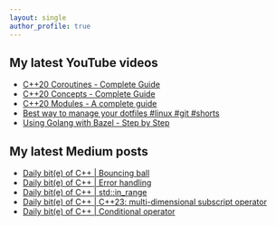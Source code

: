 ```yaml
---
layout: single
author_profile: true
---
```


## My latest YouTube videos

<!--START_SECTION:youtube-->
* [C++20 Coroutines - Complete Guide](https://www.youtube.com/watch?v=w-dmOHhBX9o)
* [C++20 Concepts  - Complete Guide](https://www.youtube.com/watch?v=1So7onMFxJM)
* [C++20 Modules - A complete guide](https://www.youtube.com/watch?v=WRCwciJ5MTE)
* [Best way to manage your dotfiles #linux #git #shorts](https://www.youtube.com/watch?v=LHrB4TcU1JM)
* [Using Golang with Bazel - Step by Step](https://www.youtube.com/watch?v=mXLrk0ipwz4)
<!--END_SECTION:youtube-->

## My latest Medium posts

<!--START_SECTION:medium-->
* [Daily bit(e) of C++ | Bouncing ball](https://medium.com/@simontoth/daily-bit-e-of-c-bouncing-ball-1569ef3fb419?source=rss-1e1de1006a93------2)
* [Daily bit(e) of C++ | Error handling](https://itnext.io/daily-bit-e-of-c-error-handling-7088462a7792?source=rss-1e1de1006a93------2)
* [Daily bit(e) of C++ | std::in_range](https://medium.com/@simontoth/daily-bit-e-of-c-std-in-range-10e5628d86fe?source=rss-1e1de1006a93------2)
* [Daily bit(e) of C++ | C++23: multi-dimensional subscript operator](https://medium.com/@simontoth/daily-bit-e-of-c-c-23-multi-dimensional-subscript-operator-3883054b1157?source=rss-1e1de1006a93------2)
* [Daily bit(e) of C++ | Conditional operator](https://medium.com/@simontoth/daily-bit-e-of-c-conditional-operator-6a93e88cbec9?source=rss-1e1de1006a93------2)
<!--END_SECTION:medium-->